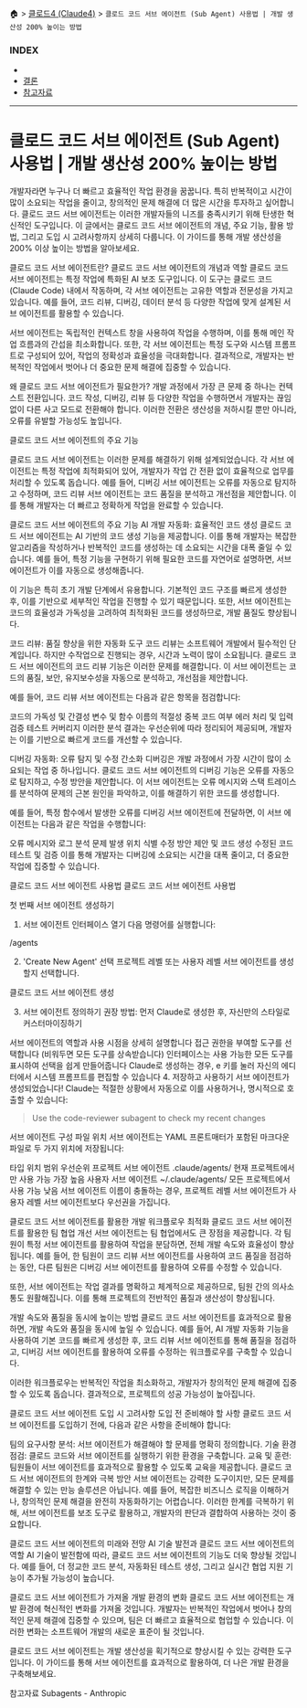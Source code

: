 🏠 > [클로드4 (Claude4)](../) > `클로드 코드 서브 에이전트 (Sub Agent) 사용법 | 개발 생산성 200% 높이는 방법`

### INDEX

- []()
- [결론](#결론)
- [참고자료](#참고자료)

---
# 클로드 코드 서브 에이전트 (Sub Agent) 사용법 | 개발 생산성 200% 높이는 방법

개발자라면 누구나 더 빠르고 효율적인 작업 환경을 꿈꿉니다. 특히 반복적이고 시간이 많이 소요되는 작업을 줄이고, 창의적인 문제 해결에 더 많은 시간을 투자하고 싶어합니다. 클로드 코드 서브 에이전트는 이러한 개발자들의 니즈를 충족시키기 위해 탄생한 혁신적인 도구입니다. 이 글에서는 클로드 코드 서브 에이전트의 개념, 주요 기능, 활용 방법, 그리고 도입 시 고려사항까지 상세히 다룹니다. 이 가이드를 통해 개발 생산성을 200% 이상 높이는 방법을 알아보세요.

클로드 코드 서브 에이전트란?
클로드 코드 서브 에이전트의 개념과 역할
클로드 코드 서브 에이전트는 특정 작업에 특화된 AI 보조 도구입니다. 이 도구는 클로드 코드(Claude Code) 내에서 작동하며, 각 서브 에이전트는 고유한 역할과 전문성을 가지고 있습니다. 예를 들어, 코드 리뷰, 디버깅, 데이터 분석 등 다양한 작업에 맞게 설계된 서브 에이전트를 활용할 수 있습니다.

서브 에이전트는 독립적인 컨텍스트 창을 사용하여 작업을 수행하며, 이를 통해 메인 작업 흐름과의 간섭을 최소화합니다. 또한, 각 서브 에이전트는 특정 도구와 시스템 프롬프트로 구성되어 있어, 작업의 정확성과 효율성을 극대화합니다. 결과적으로, 개발자는 반복적인 작업에서 벗어나 더 중요한 문제 해결에 집중할 수 있습니다.

왜 클로드 코드 서브 에이전트가 필요한가?
개발 과정에서 가장 큰 문제 중 하나는 컨텍스트 전환입니다. 코드 작성, 디버깅, 리뷰 등 다양한 작업을 수행하면서 개발자는 끊임없이 다른 사고 모드로 전환해야 합니다. 이러한 전환은 생산성을 저하시킬 뿐만 아니라, 오류를 유발할 가능성도 높입니다.

클로드 코드 서브 에이전트의 주요 기능

클로드 코드 서브 에이전트는 이러한 문제를 해결하기 위해 설계되었습니다. 각 서브 에이전트는 특정 작업에 최적화되어 있어, 개발자가 작업 간 전환 없이 효율적으로 업무를 처리할 수 있도록 돕습니다. 예를 들어, 디버깅 서브 에이전트는 오류를 자동으로 탐지하고 수정하며, 코드 리뷰 서브 에이전트는 코드 품질을 분석하고 개선점을 제안합니다. 이를 통해 개발자는 더 빠르고 정확하게 작업을 완료할 수 있습니다.

클로드 코드 서브 에이전트의 주요 기능
AI 개발 자동화: 효율적인 코드 생성
클로드 코드 서브 에이전트는 AI 기반의 코드 생성 기능을 제공합니다. 이를 통해 개발자는 복잡한 알고리즘을 작성하거나 반복적인 코드를 생성하는 데 소요되는 시간을 대폭 줄일 수 있습니다. 예를 들어, 특정 기능을 구현하기 위해 필요한 코드를 자연어로 설명하면, 서브 에이전트가 이를 자동으로 생성해줍니다.

이 기능은 특히 초기 개발 단계에서 유용합니다. 기본적인 코드 구조를 빠르게 생성한 후, 이를 기반으로 세부적인 작업을 진행할 수 있기 때문입니다. 또한, 서브 에이전트는 코드의 효율성과 가독성을 고려하여 최적화된 코드를 생성하므로, 개발 품질도 향상됩니다.

코드 리뷰: 품질 향상을 위한 자동화 도구
코드 리뷰는 소프트웨어 개발에서 필수적인 단계입니다. 하지만 수작업으로 진행되는 경우, 시간과 노력이 많이 소요됩니다. 클로드 코드 서브 에이전트의 코드 리뷰 기능은 이러한 문제를 해결합니다. 이 서브 에이전트는 코드의 품질, 보안, 유지보수성을 자동으로 분석하고, 개선점을 제안합니다.

예를 들어, 코드 리뷰 서브 에이전트는 다음과 같은 항목을 점검합니다:

코드의 가독성 및 간결성
변수 및 함수 이름의 적절성
중복 코드 여부
에러 처리 및 입력 검증
테스트 커버리지
이러한 분석 결과는 우선순위에 따라 정리되어 제공되며, 개발자는 이를 기반으로 빠르게 코드를 개선할 수 있습니다.

디버깅 자동화: 오류 탐지 및 수정 간소화
디버깅은 개발 과정에서 가장 시간이 많이 소요되는 작업 중 하나입니다. 클로드 코드 서브 에이전트의 디버깅 기능은 오류를 자동으로 탐지하고, 수정 방안을 제안합니다. 이 서브 에이전트는 오류 메시지와 스택 트레이스를 분석하여 문제의 근본 원인을 파악하고, 이를 해결하기 위한 코드를 생성합니다.

예를 들어, 특정 함수에서 발생한 오류를 디버깅 서브 에이전트에 전달하면, 이 서브 에이전트는 다음과 같은 작업을 수행합니다:

오류 메시지와 로그 분석
문제 발생 위치 식별
수정 방안 제안 및 코드 생성
수정된 코드 테스트 및 검증
이를 통해 개발자는 디버깅에 소요되는 시간을 대폭 줄이고, 더 중요한 작업에 집중할 수 있습니다.

클로드 코드 서브 에이전트 사용법
클로드 코드 서브 에이전트 사용법

첫 번째 서브 에이전트 생성하기
1. 서브 에이전트 인터페이스 열기
다음 명령어를 실행합니다:

/agents

2. 'Create New Agent' 선택
프로젝트 레벨 또는 사용자 레벨 서브 에이전트를 생성할지 선택합니다.

클로드 코드 서브 에이전트 생성

3. 서브 에이전트 정의하기
권장 방법: 먼저 Claude로 생성한 후, 자신만의 스타일로 커스터마이징하기

서브 에이전트의 역할과 사용 시점을 상세히 설명합니다
접근 권한을 부여할 도구를 선택합니다 (비워두면 모든 도구를 상속받습니다)
인터페이스는 사용 가능한 모든 도구를 표시하여 선택을 쉽게 만들어줍니다
Claude로 생성하는 경우, e 키를 눌러 자신의 에디터에서 시스템 프롬프트를 편집할 수 있습니다
4. 저장하고 사용하기
서브 에이전트가 생성되었습니다! Claude는 적절한 상황에서 자동으로 이를 사용하거나, 명시적으로 호출할 수 있습니다:

> Use the code-reviewer subagent to check my recent changes

서브 에이전트 구성
파일 위치
서브 에이전트는 YAML 프론트매터가 포함된 마크다운 파일로 두 가지 위치에 저장됩니다:

타입	위치	범위	우선순위
프로젝트 서브 에이전트	.claude/agents/	현재 프로젝트에서만 사용 가능	가장 높음
사용자 서브 에이전트	~/.claude/agents/	모든 프로젝트에서 사용 가능	낮음
서브 에이전트 이름이 충돌하는 경우, 프로젝트 레벨 서브 에이전트가 사용자 레벨 서브 에이전트보다 우선권을 가집니다.

클로드 코드 서브 에이전트를 활용한 개발 워크플로우 최적화
클로드 코드 서브 에이전트를 활용한 팀 협업 개선
서브 에이전트는 팀 협업에서도 큰 장점을 제공합니다. 각 팀원이 특정 서브 에이전트를 활용하여 작업을 분담하면, 전체 개발 속도와 효율성이 향상됩니다. 예를 들어, 한 팀원이 코드 리뷰 서브 에이전트를 사용하여 코드 품질을 점검하는 동안, 다른 팀원은 디버깅 서브 에이전트를 활용하여 오류를 수정할 수 있습니다.

또한, 서브 에이전트는 작업 결과를 명확하고 체계적으로 제공하므로, 팀원 간의 의사소통도 원활해집니다. 이를 통해 프로젝트의 전반적인 품질과 생산성이 향상됩니다.

개발 속도와 품질을 동시에 높이는 방법
클로드 코드 서브 에이전트를 효과적으로 활용하면, 개발 속도와 품질을 동시에 높일 수 있습니다. 예를 들어, AI 개발 자동화 기능을 사용하여 기본 코드를 빠르게 생성한 후, 코드 리뷰 서브 에이전트를 통해 품질을 점검하고, 디버깅 서브 에이전트를 활용하여 오류를 수정하는 워크플로우를 구축할 수 있습니다.

이러한 워크플로우는 반복적인 작업을 최소화하고, 개발자가 창의적인 문제 해결에 집중할 수 있도록 돕습니다. 결과적으로, 프로젝트의 성공 가능성이 높아집니다.

클로드 코드 서브 에이전트 도입 시 고려사항
도입 전 준비해야 할 사항
클로드 코드 서브 에이전트를 도입하기 전에, 다음과 같은 사항을 준비해야 합니다:

팀의 요구사항 분석: 서브 에이전트가 해결해야 할 문제를 명확히 정의합니다.
기술 환경 점검: 클로드 코드와 서브 에이전트를 실행하기 위한 환경을 구축합니다.
교육 및 훈련: 팀원들이 서브 에이전트를 효과적으로 활용할 수 있도록 교육을 제공합니다.
클로드 코드 서브 에이전트의 한계와 극복 방안
서브 에이전트는 강력한 도구이지만, 모든 문제를 해결할 수 있는 만능 솔루션은 아닙니다. 예를 들어, 복잡한 비즈니스 로직을 이해하거나, 창의적인 문제 해결을 완전히 자동화하기는 어렵습니다. 이러한 한계를 극복하기 위해, 서브 에이전트를 보조 도구로 활용하고, 개발자의 판단과 결합하여 사용하는 것이 중요합니다.

클로드 코드 서브 에이전트의 미래와 전망
AI 기술 발전과 클로드 코드 서브 에이전트의 역할
AI 기술이 발전함에 따라, 클로드 코드 서브 에이전트의 기능도 더욱 향상될 것입니다. 예를 들어, 더 정교한 코드 분석, 자동화된 테스트 생성, 그리고 실시간 협업 지원 기능이 추가될 가능성이 높습니다.

클로드 코드 서브 에이전트가 가져올 개발 환경의 변화
클로드 코드 서브 에이전트는 개발 환경에 혁신적인 변화를 가져올 것입니다. 개발자는 반복적인 작업에서 벗어나 창의적인 문제 해결에 집중할 수 있으며, 팀은 더 빠르고 효율적으로 협업할 수 있습니다. 이러한 변화는 소프트웨어 개발의 새로운 표준이 될 것입니다.

클로드 코드 서브 에이전트는 개발 생산성을 획기적으로 향상시킬 수 있는 강력한 도구입니다. 이 가이드를 통해 서브 에이전트를 효과적으로 활용하여, 더 나은 개발 환경을 구축해보세요.

참고자료
Subagents - Anthropic
